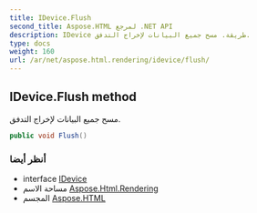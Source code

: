 ```yaml
---
title: IDevice.Flush
second_title: Aspose.HTML لمرجع .NET API
description: IDevice طريقة. مسح جميع البيانات لإخراج التدفق.
type: docs
weight: 160
url: /ar/net/aspose.html.rendering/idevice/flush/
---
```

## IDevice.Flush method

مسح جميع البيانات لإخراج التدفق.

```csharp
public void Flush()
```

### أنظر أيضا

* interface [IDevice](../)
* مساحة الاسم [Aspose.Html.Rendering](../../idevice/)
* المجسم [Aspose.HTML](../../../)


